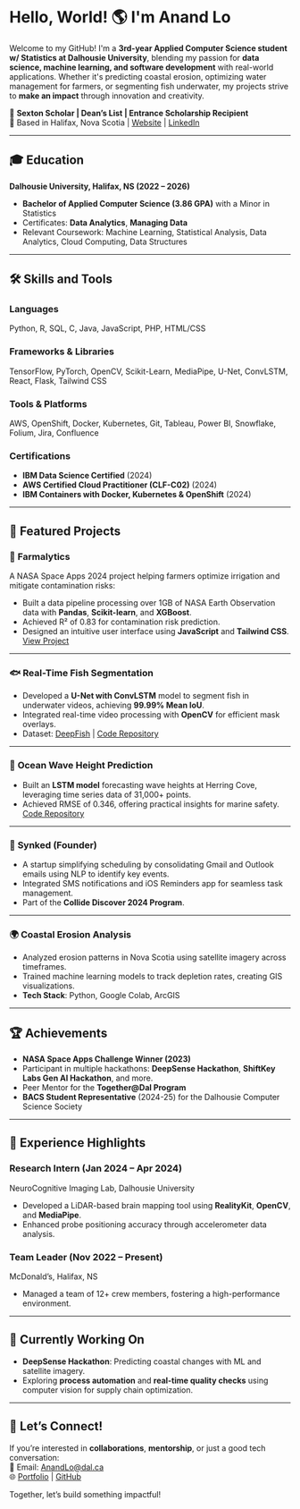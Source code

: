 # Hello, World! 🌎 I'm Anand Lo

Welcome to my GitHub! I'm a **3rd-year Applied Computer Science student w/ Statistics at Dalhousie University**, blending my passion for **data science, machine learning, and software development** with real-world applications. Whether it's predicting coastal erosion, optimizing water management for farmers, or segmenting fish underwater, my projects strive to **make an impact** through innovation and creativity.

🏅 **Sexton Scholar | Dean’s List | Entrance Scholarship Recipient**  
📍 Based in Halifax, Nova Scotia | [Website](https://anandlo.github.io) | [LinkedIn](https://linkedin.com/in/anandlo)

---

## 🎓 Education

**Dalhousie University, Halifax, NS (2022 – 2026)**  
- **Bachelor of Applied Computer Science (3.86 GPA)** with a Minor in Statistics  
- Certificates: **Data Analytics**, **Managing Data**  
- Relevant Coursework: Machine Learning, Statistical Analysis, Data Analytics, Cloud Computing, Data Structures

---

## 🛠 Skills and Tools

### **Languages**  
Python, R, SQL, C, Java, JavaScript, PHP, HTML/CSS  

### **Frameworks & Libraries**  
TensorFlow, PyTorch, OpenCV, Scikit-Learn, MediaPipe, U-Net, ConvLSTM, React, Flask, Tailwind CSS  

### **Tools & Platforms**  
AWS, OpenShift, Docker, Kubernetes, Git, Tableau, Power BI, Snowflake, Folium, Jira, Confluence  

### **Certifications**  
- **IBM Data Science Certified** (2024)  
- **AWS Certified Cloud Practitioner (CLF-C02)** (2024)  
- **IBM Containers with Docker, Kubernetes & OpenShift** (2024)

---

## 🌟 Featured Projects

### 🌾 **Farmalytics**  
A NASA Space Apps 2024 project helping farmers optimize irrigation and mitigate contamination risks:  
- Built a data pipeline processing over 1GB of NASA Earth Observation data with **Pandas**, **Scikit-learn**, and **XGBoost**.  
- Achieved R² of 0.83 for contamination risk prediction.  
- Designed an intuitive user interface using **JavaScript** and **Tailwind CSS**.  
[View Project](https://github.com/anandlo/Farmalytics)

---

### 🐟 **Real-Time Fish Segmentation**  
- Developed a **U-Net with ConvLSTM** model to segment fish in underwater videos, achieving **99.99% Mean IoU**.  
- Integrated real-time video processing with **OpenCV** for efficient mask overlays.  
- Dataset: [DeepFish](https://datasetninja.com/deep-fish) | [Code Repository](https://github.com/anandlo/Fish-Segmentation-Project)

---

### 🌊 **Ocean Wave Height Prediction**  
- Built an **LSTM model** forecasting wave heights at Herring Cove, leveraging time series data of 31,000+ points.  
- Achieved RMSE of 0.346, offering practical insights for marine safety.  
[Code Repository](https://github.com/anandlo/Ocean-Wave-Height-Prediction-with-LSTM/tree/main)

---

### 📅 **Synked** (Founder)  
- A startup simplifying scheduling by consolidating Gmail and Outlook emails using NLP to identify key events.  
- Integrated SMS notifications and iOS Reminders app for seamless task management.  
- Part of the **Collide Discover 2024 Program**.  

---

### 🌍 **Coastal Erosion Analysis**  
- Analyzed erosion patterns in Nova Scotia using satellite imagery across timeframes.  
- Trained machine learning models to track depletion rates, creating GIS visualizations.  
- **Tech Stack**: Python, Google Colab, ArcGIS  

---

## 🏆 Achievements

- **NASA Space Apps Challenge Winner (2023)**  
- Participant in multiple hackathons: **DeepSense Hackathon**, **ShiftKey Labs Gen AI Hackathon**, and more.  
- Peer Mentor for the **Together@Dal Program**  
- **BACS Student Representative** (2024-25) for the Dalhousie Computer Science Society  

---

## 👥 Experience Highlights

### **Research Intern** (Jan 2024 – Apr 2024)  
NeuroCognitive Imaging Lab, Dalhousie University  
- Developed a LiDAR-based brain mapping tool using **RealityKit**, **OpenCV**, and **MediaPipe**.  
- Enhanced probe positioning accuracy through accelerometer data analysis.  

### **Team Leader** (Nov 2022 – Present)  
McDonald’s, Halifax, NS  
- Managed a team of 12+ crew members, fostering a high-performance environment.  

---

## 🎯 Currently Working On

- **DeepSense Hackathon**: Predicting coastal changes with ML and satellite imagery.  
- Exploring **process automation** and **real-time quality checks** using computer vision for supply chain optimization.  

---

## 💬 Let’s Connect!

If you’re interested in **collaborations**, **mentorship**, or just a good tech conversation:  
📧 Email: AnandLo@dal.ca  
🌐 [Portfolio](https://anandlo.github.io) | [GitHub](https://github.com/anandlo)  

Together, let’s build something impactful!
